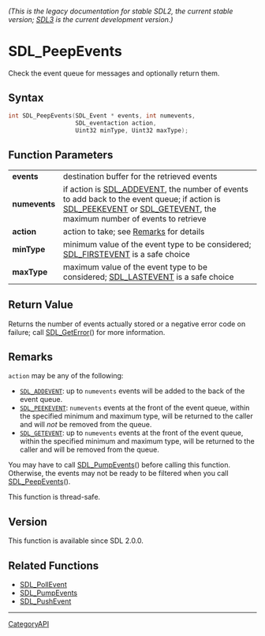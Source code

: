 ###### (This is the legacy documentation for stable SDL2, the current stable version; [SDL3](https://wiki.libsdl.org/SDL3/) is the current development version.)
# SDL_PeepEvents

Check the event queue for messages and optionally return them.

## Syntax

```c
int SDL_PeepEvents(SDL_Event * events, int numevents,
                   SDL_eventaction action,
                   Uint32 minType, Uint32 maxType);

```

## Function Parameters

|                   |                                                                                                                                                                                                                       |
| ----------------- | --------------------------------------------------------------------------------------------------------------------------------------------------------------------------------------------------------------------- |
| **events**        | destination buffer for the retrieved events                                                                                                                                                                           |
| **numevents**     | if action is [SDL_ADDEVENT](SDL_ADDEVENT), the number of events to add back to the event queue; if action is [SDL_PEEKEVENT](SDL_PEEKEVENT) or [SDL_GETEVENT](SDL_GETEVENT), the maximum number of events to retrieve |
| **action**        | action to take; see [Remarks](#action) for details                                                                                                                                                                   |
| **minType**       | minimum value of the event type to be considered; [SDL_FIRSTEVENT](SDL_FIRSTEVENT) is a safe choice                                                                                                                   |
| **maxType**       | maximum value of the event type to be considered; [SDL_LASTEVENT](SDL_LASTEVENT) is a safe choice                                                                                                                     |

## Return Value

Returns the number of events actually stored or a negative error code on
failure; call [SDL_GetError](SDL_GetError)() for more information.

## Remarks

`action` may be any of the following:

- [`SDL_ADDEVENT`](SDL_ADDEVENT): up to `numevents` events will be added to
  the back of the event queue.
- [`SDL_PEEKEVENT`](SDL_PEEKEVENT): `numevents` events at the front of the
  event queue, within the specified minimum and maximum type, will be
  returned to the caller and will _not_ be removed from the queue.
- [`SDL_GETEVENT`](SDL_GETEVENT): up to `numevents` events at the front of
  the event queue, within the specified minimum and maximum type, will be
  returned to the caller and will be removed from the queue.

You may have to call [SDL_PumpEvents](SDL_PumpEvents)() before calling this
function. Otherwise, the events may not be ready to be filtered when you
call [SDL_PeepEvents](SDL_PeepEvents)().

This function is thread-safe.

## Version

This function is available since SDL 2.0.0.

## Related Functions

* [SDL_PollEvent](SDL_PollEvent)
* [SDL_PumpEvents](SDL_PumpEvents)
* [SDL_PushEvent](SDL_PushEvent)

----
[CategoryAPI](CategoryAPI)

